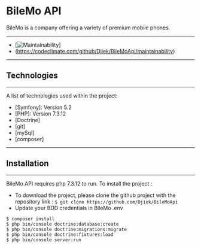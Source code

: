 # BileMo API
BileMo is a company offering a variety of premium mobile phones.
***
* [![Maintainability](https://api.codeclimate.com/v1/badges/646da8779fa04f5474b2/maintainability)]
* (https://codeclimate.com/github/Djiek/BileMoApi/maintainability)
***
## Technologies
***
A list of technologies used within the project:
* [Symfony]: Version 5.2
* [PHP]: Version 7.3.12
* [Doctrine]
* [git]  
* [mySql] 
* [composer]
***

## Installation
***
BileMo API requires php 7.3.12 to run.
To install the project :

* To download the project, please clone the github project with the repository link :
```$ git clone https://github.com/Djiek/BileMoApi```
* Update your BDD credentials in BileMo .env
```
$ composer install
$ php bin/console doctrine:database:create 
$ php bin/console doctrine:migrations:migrate
$ php bin/console doctrine:fixtures:load  
$ php bin/console server:run
```